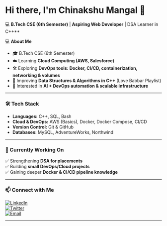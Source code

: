 # Hi there, I'm Chinakshu Mangal 👋  

💻 **B.Tech CSE (6th Semester)** | **Aspiring Web Developer**  | DSA Learner in C++**  

💻 **About Me**  
- 🎓 B.Tech CSE (6th Semester)  
- ☁️ Learning **Cloud Computing (AWS, Salesforce)**  
- 🛠️ Exploring **DevOps tools: Docker, CI/CD, containerization, networking & volumes**  
- 🧠 Improving **Data Structures & Algorithms in C++** (Love Babbar Playlist)  
- 🚀 Interested in **AI + DevOps automation & scalable infrastructure**  

---

### 🛠️ Tech Stack  

- **Languages:** C++, SQL, Bash  
- **Cloud & DevOps:** AWS (Basics), Docker, Docker Compose, CI/CD  
- **Version Control:** Git & GitHub  
- **Databases:** MySQL, AdventureWorks, Northwind  

---



### 📌 Currently Working On  
✅ Strengthening **DSA for placements**  
✅ Building **small DevOps/Cloud projects**  
✅ Gaining deeper **Docker & CI/CD pipeline knowledge**  

---

### 📫 Connect with Me  
[![LinkedIn](https://img.shields.io/badge/LinkedIn-blue?style=for-the-badge&logo=linkedin)]([YOUR_LINKEDIN_URL](https://www.linkedin.com/in/chinakshu-mangal-a94361238/))  
[![Twitter](https://img.shields.io/badge/Twitter-black?style=for-the-badge&logo=twitter)]([YOUR_TWITTER_URL](https://x.com/ChinakshuM12904))  
[![Email](https://img.shields.io/badge/Email-red?style=for-the-badge&logo=gmail)](chinakshu2005@gmail.com)  

---

